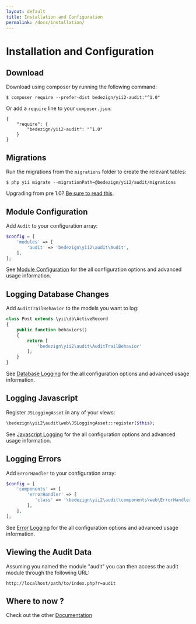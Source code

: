 ```yaml
---
layout: default
title: Installation and Configuration
permalink: /docs/installation/
---
```


# Installation and Configuration

## Download

Download using composer by running the following command:

```
$ composer require --prefer-dist bedezign/yii2-audit:"^1.0"
```

Or add a `require` line to your `composer.json`: 

```
{
    "require": {
        "bedezign/yii2-audit": "^1.0"
    }
}
```

## Migrations

Run the migrations from the `migrations` folder to create the relevant tables:  

```
$ php yii migrate --migrationPath=@bedezign/yii2/audit/migrations
```

Upgrading from pre 1.0? [Be sure to read this](upgrading-0.1-0.2).

## Module Configuration

Add `Audit` to your configuration array:

```php
$config = [
    'modules' => [
        'audit' => 'bedezign\yii2\audit\Audit',
    ],
];
```

See [Module Configuration](module-configuration) for the all configuration options and advanced usage information.

## Logging Database Changes

Add `AuditTrailBehavior` to the models you want to log:

```php
class Post extends \yii\db\ActiveRecord
{
    public function behaviors()
    {
        return [
            'bedezign\yii2\audit\AuditTrailBehavior'
        ];
    }
}
```

See [Database Logging](database-logging) for the all configuration options and advanced usage information.

## Logging Javascript

Register `JSLoggingAsset` in any of your views:

```php
\bedezign\yii2\audit\web\JSLoggingAsset::register($this);
```

See [Javascript Logging](javascript-logging) for the all configuration options and advanced usage information.

## Logging Errors

Add `ErrorHandler` to your configuration array:

```php
$config = [
    'components' => [
        'errorHandler' => [
           'class' => '\bedezign\yii2\audit\components\web\ErrorHandler',
        ],
    ],
];
```

See [Error Logging](../panels/error/) for the all configuration options and advanced usage information.

## Viewing the Audit Data

Assuming you named the module "audit" you can then access the audit module through the following URL:

```
http://localhost/path/to/index.php?r=audit
```

## Where to now ?

Check out the other [Documentation](../)
